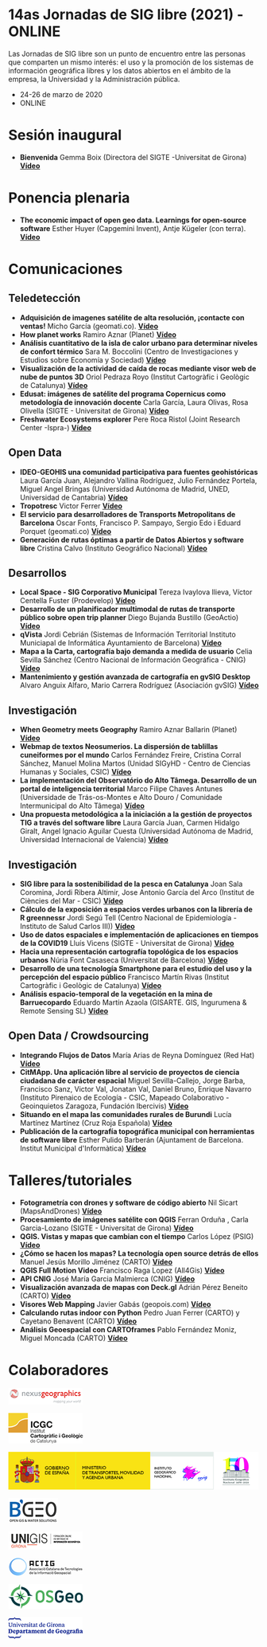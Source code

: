 # 14as Jornadas de SIG libre (2021) - ONLINE

Las Jornadas de SIG libre son un punto de encuentro entre las personas que comparten un mismo interés: el uso y la promoción de los sistemas de información geográfica libres y los datos abiertos en el ámbito de la empresa, la Universidad y la Administración pública.

* 24-26 de marzo de 2020
* ONLINE




Sesión inaugural
==================

* **Bienvenida** Gemma Boix (Directora del SIGTE -Universitat de Girona) **[Vídeo](http://diobma.udg.edu/handle/10256.1/6193)**

Ponencia plenaria
====================

* **The economic impact of open geo data. Learnings for open-source software** Esther Huyer (Capgemini Invent), Antje Kügeler (con terra). **[Vídeo](http://diobma.udg.edu/handle/10256.1/6194)**

Comunicaciones
=================

Teledetección
---------------------------

* **Adquisición de imagenes satélite de alta resolución, ¡contacte con ventas!** Micho García (geomati.co). **[Vídeo](http://diobma.udg.edu/handle/10256.1/6195)**
* **How planet works** Ramiro Aznar (Planet) **[Vídeo](http://diobma.udg.edu/handle/10256.1/6196)**
* **Análisis cuantitativo de la isla de calor urbano para determinar niveles de confort térmico** Sara M. Boccolini (Centro de Investigaciones y Estudios sobre Economía y Sociedad) **[Vídeo](http://diobma.udg.edu/handle/10256.1/6197)**
* **Visualización de la actividad de caída de rocas mediante visor web de nube de puntos 3D** Oriol Pedraza Royo (Institut Cartogràfic i Geològic de Catalunya) **[Vídeo](http://diobma.udg.edu/handle/10256.1/6198)**
* **Edusat: imágenes de satélite del programa Copernicus como metodología de innovación docente** Carla García, Laura Olivas, Rosa Olivella (SIGTE - Universitat de Girona) **[Vídeo](http://diobma.udg.edu/handle/10256.1/6199)**
* **Freshwater Ecosystems explorer** Pere Roca Ristol (Joint Research Center -Ispra-) **[Vídeo](http://diobma.udg.edu/handle/10256.1/6200)**

Open Data
---------------------------

* **IDEO-GEOHIS una comunidad participativa para fuentes geohistóricas** Laura García Juan, Alejandro Vallina Rodríguez, Julio Fernández Portela, Miguel Angel Bringas (Universidad Autónoma de Madrid, UNED, Universidad de Cantabria) **[Vídeo](http://diobma.udg.edu/handle/10256.1/6201)**
* **Tropotresc** Victor Ferrer **[Vídeo](http://diobma.udg.edu/handle/10256.1/6202)**
* **El servicio para desarrolladores de Transports Metropolitans de Barcelona** Oscar Fonts, Francisco P. Sampayo, Sergio Edo i Eduard Porquet (geomati.co) **[Vídeo](http://diobma.udg.edu/handle/10256.1/6203)**
* **Generación de rutas óptimas a partir de Datos Abiertos y software libre** Cristina Calvo (Instituto Geográfico Nacional) **[Vídeo](http://diobma.udg.edu/handle/10256.1/6204)**


Desarrollos
---------------------------

* **Local Space - SIG Corporativo Municipal** Tereza Ivaylova Ilieva, Víctor Centella Fuster (Prodevelop) **[Vídeo](http://diobma.udg.edu/handle/10256.1/6205)**
* **Desarrollo de un planificador multimodal de rutas de transporte público sobre open trip planner** Diego Bujanda Bustillo (GeoActio) **[Vídeo](http://diobma.udg.edu/handle/10256.1/6206)**
* **qVista** Jordi Cebrián (Sistemas de Información Territorial Instituto Municiapal de Informática Ayuntamiento de Barcelona) **[Vídeo](http://diobma.udg.edu/handle/10256.1/6207)**
* **Mapa a la Carta, cartografía bajo demanda a medida de usuario** Celia Sevilla Sánchez (Centro Nacional de Información Geográfica - CNIG) **[Vídeo](http://diobma.udg.edu/handle/10256.1/6208)**
* **Mantenimiento y gestión avanzada de cartografía en gvSIG Desktop** Alvaro Anguix Alfaro, Mario Carrera Rodríguez (Asociación gvSIG) **[Vídeo](http://diobma.udg.edu/handle/10256.1/6209)**

Investigación
---------------------------
* **When Geometry meets Geography** Ramiro Aznar Ballarin (Planet) **[Vídeo](http://diobma.udg.edu/handle/10256.1/6210)**
* **Webmap de textos Neosumerios. La dispersión de tablillas cuneiformes por el mundo** Carlos Fernández Freire, Cristina Corral Sánchez, Manuel Molina Martos (Unidad SIGyHD - Centro de Ciencias Humanas y Sociales, CSIC) **[Vídeo](http://diobma.udg.edu/handle/10256.1/6211)**
* **La implementación del Observatório do Alto Tâmega. Desarrollo de un portal de inteligencia territorial** Marco Filipe Chaves Antunes (Universidade de Trás-os-Montes e Alto Douro / Comunidade Intermunicipal do Alto Tâmega) **[Vídeo](http://diobma.udg.edu/handle/10256.1/6212)**
* **Una propuesta metodológica a la iniciación a la gestión de proyectos TIG a través del software libre** Laura García Juan, Carmen Hidalgo Giralt, Angel Ignacio Aguilar Cuesta (Universidad Autónoma de Madrid, Universidad Internacional de Valencia)  **[Vídeo](http://diobma.udg.edu/handle/10256.1/6213)**   


Investigación
---------------------------

* **SIG libre para la sostenibilidad de la pesca en Catalunya** Joan Sala Coromina, Jordi Ribera Altimir, Jose Antonio García del Arco (Institut de Ciències del Mar - CSIC) **[Vídeo](http://diobma.udg.edu/handle/10256.1/6214)**
* **Cálculo de la exposición a espacios verdes urbanos con la librería de R greennessr** Jordi Segú Tell (Centro Nacional de Epidemiología - Instituto de Salud Carlos III)) **[Vídeo](http://diobma.udg.edu/handle/10256.1/6215)**
* **Uso de datos espaciales e implementación de aplicaciones en tiempos de la COVID19** Lluís Vicens (SIGTE - Universitat de Girona) **[Vídeo](http://diobma.udg.edu/handle/10256.1/6216)**
* **Hacia una representación cartografía topológica de los espacios urbanos** Núria Font Casaseca (Universitat de Barcelona) **[Vídeo](http://diobma.udg.edu/handle/10256.1/6217)**
* **Desarrollo de una tecnología Smartphone para el estudio del uso y la percepción del espacio público** Francisco Martín Rivas (Institut Cartogràfic i Geològic de Catalunya) **[Vídeo](http://diobma.udg.edu/handle/10256.1/6218)**
* **Análisis espacio-temporal de la vegetación en la mina de Barruecopardo** Eduardo Martín Azaola (GISARTE. GIS, Ingurumena & Remote Sensing SL) **[Vídeo](http://diobma.udg.edu/handle/10256.1/6219)**

Open Data / Crowdsourcing
------------------------------------------------------------------------------------------------------------
* **Integrando Flujos de Datos** María Arias de Reyna Domínguez (Red Hat) **[Vídeo](http://diobma.udg.edu/handle/10256.1/6220)**
* **CitMApp. Una aplicación libre al servicio de proyectos de ciencia ciudadana de carácter espacial** Miguel Sevilla-Callejo, Jorge Barba, Francisco Sanz, Victor Val, Jonatan Val, Daniel Bruno, Enrique Navarro (Instituto Pirenaico de Ecología - CSIC, Mapeado Colaborativo - Geoinquietos Zaragoza, Fundación Ibercivis) **[Vídeo](http://diobma.udg.edu/handle/10256.1/6221)**
* **Situando en el mapa las comunidades rurales de Burundi** Lucía Martínez Martínez (Cruz Roja Española) **[Vídeo](http://diobma.udg.edu/handle/10256.1/6222)**
* **Publicación de la cartografía topográfica municipal con herramientas de software libre** Esther Pulido Barberán (Ajuntament de Barcelona. Institut Municipal d'Informàtica) **[Vídeo](http://diobma.udg.edu/handle/10256.1/6223)**


Talleres/tutoriales
========================

* **Fotogrametría con drones y software de código abierto** Nil Sicart (MapsAndDrones) **[Vídeo](http://diobma.udg.edu/handle/10256.1/6222)**
* **Procesamiento de imágenes satélite con QGIS** Ferran Orduña , Carla Garcia-Lozano (SIGTE - Universitat de Girona) **[Vídeo](http://diobma.udg.edu/handle/10256.1/6234)**
* **QGIS. Vistas y mapas que cambian con el tiempo** Carlos López (PSIG) **[Vídeo](http://diobma.udg.edu/handle/10256.1/6235)**
* **¿Cómo se hacen los mapas? La tecnología open source detrás de ellos** Manuel Jesús Morillo Jiménez (CARTO) **[Vídeo](http://diobma.udg.edu/handle/10256.1/6236)**
* **QGIS Full Motion Video** Francisco Raga Lopez (All4Gis) **[Vídeo](http://diobma.udg.edu/handle/10256.1/6237)**
* **API CNIG** José María Garcia Malmierca (CNIG) **[Vídeo](http://diobma.udg.edu/handle/10256.1/6238)**
* **Visualización avanzada de mapas con Deck.gl** Adrián Pérez Beneito (CARTO) **[Vídeo](http://diobma.udg.edu/handle/10256.1/6239)**
* **Visores Web Mapping** Javier Gabás (geopois.com) **[Vídeo](http://diobma.udg.edu/handle/10256.1/6240)**
* **Calculando rutas indoor con Python** Pedro Juan Ferrer (CARTO) y Cayetano Benavent (CARTO) **[Vídeo](http://diobma.udg.edu/handle/10256.1/6241)**
* **Análisis Geoespacial con CARTOframes** Pablo Fernández Moniz, Miguel Moncada (CARTO) **[Vídeo](http://diobma.udg.edu/handle/10256.1/6242)**



Colaboradores
==============

![Nexus](img/nexus.png)

![ICGC](img/ICGC.png)

![CNIG](img/CNIG.png)

![BGEO](img/bgeo.png)

![UNIGIS](img/Unigis.png)

![ACTIG](img/actig.JPG)

![OSGEO](img/osgeo.png)

![Departament de Geografia, UdG](img/geografia.png)
